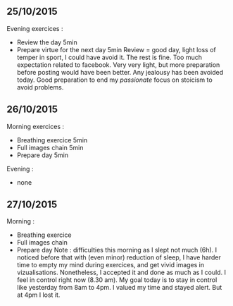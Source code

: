 ## 25/10/2015
Evening exercices :
- Review the day 5min
- Prepare virtue for the next day 5min
Review = good day, light loss of temper in sport, I could have avoid it. The rest is fine. Too much expectation related to facebook. Very very light, but more preparation before posting would have been better. Any jealousy has been avoided today. Good preparation to end my *passionate* focus on stoicism to avoid problems.

## 26/10/2015
Morning exercices :
- Breathing exercice 5min
- Full images chain 5min
- Prepare day 5min

Evening :
- none

## 27/10/2015
Morning :
- Breathing exercice 
- Full images chain 
- Prepare day 
Note : difficulties this morning as I slept not much (6h). I noticed before that with (even minor) reduction of sleep, I have harder time to empty my mind during exercices, and get vivid images in vizualisations. Nonetheless, I accepted it and done as much as I could. I feel in control right now (8.30 am). My goal today is to stay in control like yesterday from 8am to 4pm. I valued my time and stayed alert. But at 4pm I lost it.